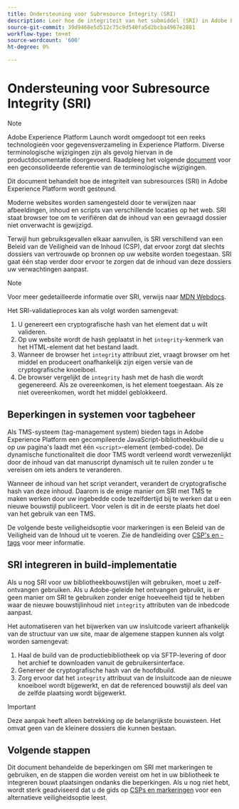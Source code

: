 ```yaml
---
title: Ondersteuning voor Subresource Integrity (SRI)
description: Leer hoe de integriteit van het submiddel (SRI) in Adobe Experience Platform wordt gesteund.
source-git-commit: 39d9468e5d512c75c9d540fa5d2bcba4967e2881
workflow-type: tm+mt
source-wordcount: '600'
ht-degree: 0%

---
```


# Ondersteuning voor Subresource Integrity (SRI)

>[!NOTE]
>
>Adobe Experience Platform Launch wordt omgedoopt tot een reeks technologieën voor gegevensverzameling in Experience Platform. Diverse terminologische wijzigingen zijn als gevolg hiervan in de productdocumentatie doorgevoerd. Raadpleeg het volgende [document](../../term-updates.md) voor een geconsolideerde referentie van de terminologische wijzigingen.

Dit document behandelt hoe de integriteit van subresources (SRI) in Adobe Experience Platform wordt gesteund.

Moderne websites worden samengesteld door te verwijzen naar afbeeldingen, inhoud en scripts van verschillende locaties op het web. SRI staat browser toe om te verifiëren dat de inhoud van een gevraagd dossier niet onverwacht is gewijzigd.

Terwijl hun gebruiksgevallen elkaar aanvullen, is SRI verschillend van een Beleid van de Veiligheid van de Inhoud (CSP), dat ervoor zorgt dat slechts dossiers van vertrouwde op bronnen op uw website worden toegestaan. SRI gaat één stap verder door ervoor te zorgen dat de inhoud van deze dossiers uw verwachtingen aanpast.

>[!NOTE]
>
>Voor meer gedetailleerde informatie over SRI, verwijs naar [MDN Webdocs](https://developer.mozilla.org/en-US/docs/Web/Security/Subresource_Integrity).

Het SRI-validatieproces kan als volgt worden samengevat:

1. U genereert een cryptografische hash van het element dat u wilt valideren.
1. Op uw website wordt de hash geplaatst in het `integrity`-kenmerk van het HTML-element dat het bestand laadt.
1. Wanneer de browser het `integrity` attribuut ziet, vraagt browser om het middel en produceert onafhankelijk zijn eigen versie van de cryptografische knoeiboel.
1. De browser vergelijkt de `integrity` hash met de hash die wordt gegenereerd. Als ze overeenkomen, is het element toegestaan. Als ze niet overeenkomen, wordt het middel geblokkeerd.

## Beperkingen in systemen voor tagbeheer

Als TMS-systeem (tag-management system) bieden tags in Adobe Experience Platform een gecompileerde JavaScript-bibliotheekbuild die u op uw pagina&#39;s laadt met één `<script>`-element (embed-code). De dynamische functionaliteit die door TMS wordt verleend wordt verwezenlijkt door de inhoud van dat manuscript dynamisch uit te ruilen zonder u te vereisen om iets anders te veranderen.

Wanneer de inhoud van het script verandert, verandert de cryptografische hash van deze inhoud. Daarom is de enige manier om SRI met TMS te maken werken door uw ingebedde code tezelfdertijd bij te werken dat u een nieuwe bouwstijl publiceert. Voor velen is dit in de eerste plaats het doel van het gebruik van een TMS.

De volgende beste veiligheidsoptie voor markeringen is een Beleid van de Veiligheid van de Inhoud uit te voeren. Zie de handleiding over [CSP&#39;s en -tags](./content-security-policy.md) voor meer informatie.

## SRI integreren in build-implementatie

Als u nog SRI voor uw bibliotheekbouwstijlen wilt gebruiken, moet u zelf-ontvangen gebruiken. Als u Adobe-geleide het ontvangen gebruikt, is er geen manier om SRI te gebruiken zonder enige hoeveelheid tijd te hebben waar de nieuwe bouwstijlinhoud niet `integrity` attributen van de inbedcode aanpast.

Het automatiseren van het bijwerken van uw insluitcode varieert afhankelijk van de structuur van uw site, maar de algemene stappen kunnen als volgt worden samengevat:

1. Haal de build van de productiebibliotheek op via SFTP-levering of door het archief te downloaden vanuit de gebruikersinterface.
1. Genereer de cryptografische hash van de hoofdbuild.
1. Zorg ervoor dat het `integrity` attribuut van de insluitcode aan de nieuwe knoeiboel wordt bijgewerkt, en dat de referenced bouwstijl als deel van de zelfde plaatsing wordt bijgewerkt.

>[!IMPORTANT]
>
>Deze aanpak heeft alleen betrekking op de belangrijkste bouwsteen. Het omvat geen van de kleinere dossiers die kunnen bestaan.

## Volgende stappen

Dit document behandelde de beperkingen om SRI met markeringen te gebruiken, en de stappen die worden vereist om het in uw bibliotheek te integreren bouwt plaatsingen ondanks die beperkingen. Als u nog niet hebt, wordt sterk geadviseerd dat u de gids op [CSPs en markeringen](./content-security-policy.md) voor een alternatieve veiligheidsoptie leest.
